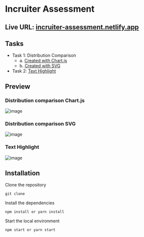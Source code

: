 # Incruiter Assessment
## Live URL: <a href="https://incruiter-assessment.netlify.app/">incruiter-assessment.netlify.app </a>
## Tasks
- Task 1: Distribution Comparison
  - a. <a href="https://incruiter-assessment.netlify.app/barchart-chartjs"> Created with Chart.js</a>
  - b. <a href="https://incruiter-assessment.netlify.app/barchart"> Created with SVG</a>
- Task 2: <a href ="https://incruiter-assessment.netlify.app/highlight-text"> Text Highlight</a>

## Preview

### Distribution comparison Chart.js
![image](https://user-images.githubusercontent.com/73326287/216931433-ce7bc3be-f0ab-4cbe-b687-b3b77cf64205.png)

### Distribution comparison SVG
![image](https://user-images.githubusercontent.com/73326287/216931618-934c24f1-da21-4f52-b003-c096b03a838f.png)

### Text Highlight
![image](https://user-images.githubusercontent.com/73326287/216931672-87463722-d3af-4b4d-bc79-eaf96b2acd02.png)


## Installation
Clone the repository
```
git clone
```
Install the dependencies
```
npm install or yarn install
```

Start the local environment
```
npm start or yarn start
```
